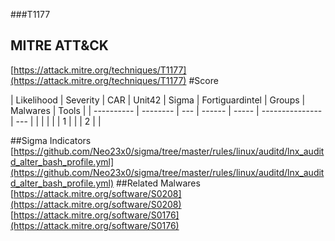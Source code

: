 ###T1177
## MITRE ATT&CK
[https://attack.mitre.org/techniques/T1177](https://attack.mitre.org/techniques/T1177)
#Score

| Likelihood | Severity | CAR | Unit42 | Sigma | Fortiguardintel | Groups | Malwares | Tools |
| ---------- | -------- | --- | ------ | ----- | --------------- | ---  |
 |   |   |   |   | 1 |   |   | 2 |   |

##Sigma Indicators
[https://github.com/Neo23x0/sigma/tree/master/rules/linux/auditd/lnx_auditd_alter_bash_profile.yml](https://github.com/Neo23x0/sigma/tree/master/rules/linux/auditd/lnx_auditd_alter_bash_profile.yml)
[]()
##Related Malwares
[https://attack.mitre.org/software/S0208](https://attack.mitre.org/software/S0208)
[https://attack.mitre.org/software/S0176](https://attack.mitre.org/software/S0176)
[]()
